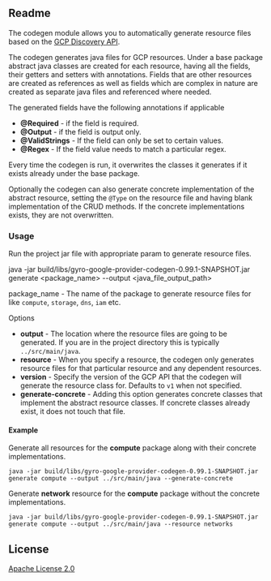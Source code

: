 ## Readme

The codegen module allows you to automatically generate resource files based on the [GCP Discovery API](https://developers.google.com/discovery).

The codegen generates java files for GCP resources. Under a base package abstract java classes are created for each resource, having all the fields, their getters and setters with annotations.
Fields that are other resources are created as references as well as fields which are complex in nature are created as separate java files and referenced where needed.

The generated fields have the following annotations if applicable
 - **@Required** - if the field is required.
 - **@Output** - if the field is output only.
 - **@ValidStrings** - If the field can only be set to certain values.
 - **@Regex** - If the field value needs to match a particular regex.

Every time the codegen is run, it overwrites the classes it generates if it exists already under the base package.

Optionally the codegen can also generate concrete implementation of the abstract resource, setting the `@Type` on the resource file and having blank implementation of the CRUD methods. If the concrete implementations exists, they are not overwritten. 

### Usage
Run the project jar file with appropriate param to generate resource files.

java -jar build/libs/gyro-google-provider-codegen-0.99.1-SNAPSHOT.jar generate <package_name> --output <java_file_output_path>

package_name - The name of the package to generate resource files for like ``compute``, ``storage``, ``dns``, ``iam`` etc.

Options
 - **output** - The location where the resource files are going to be generated. If you are in the project directory this is typically `../src/main/java`.
 - **resource** - When you specify a resource, the codegen only generates resource files for that particular resource and any dependent resources.
 - **version** - Specify the version of the GCP API that the codegen will generate the resource class for. Defaults to ``v1`` when not specified.
 - **generate-concrete** - Adding this option generates concrete classes that implement the abstract resource classes. If concrete classes already exist, it does not touch that file.  

#### Example

Generate all resources for the **compute** package along with their concrete implementations.

`java -jar build/libs/gyro-google-provider-codegen-0.99.1-SNAPSHOT.jar generate compute --output ../src/main/java --generate-concrete`

Generate **network** resource for the **compute** package without the concrete implementations.

`java -jar build/libs/gyro-google-provider-codegen-0.99.1-SNAPSHOT.jar generate compute --output ../src/main/java --resource networks`

## License

[Apache License 2.0](https://github.com/perfectsense/gyro-google-provider/blob/master/LICENSE) 
